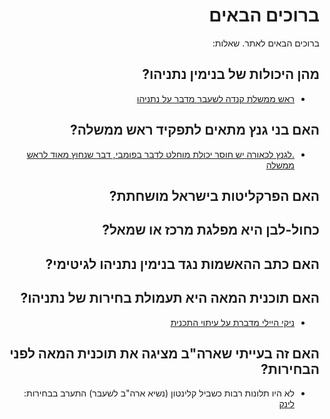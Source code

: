 <div dir="rtl" markdown="1">

# ברוכים הבאים

ברוכים הבאים לאתר.
שאלות:

## מהן היכולות של בנימין נתניהו?

* [ראש ממשלת קנדה לשעבר מדבר על נתניהו](https://twitter.com/Lidar_Yarin/status/1220808197730074626?s=20)

## האם בני גנץ מתאים לתפקיד ראש ממשלה?
    
* [.לגנץ לכאורה יש חוסר יכולת מוחלט לדבר בפומבי, דבר שנחוץ מאוד לראש ממשלה](https://twitter.com/nachi_z9/status/1221154666085539840?s=20)

## האם הפרקליטות בישראל מושחתת?

## כחול-לבן היא מפלגת מרכז או שמאל?

## האם כתב ההאשמות נגד בנימין נתניהו לגיטימי?

## האם תוכנית המאה היא תעמולת בחירות של נתניהו?
    
* [ניקי היילי מדברת על עיתוי התכנית](https://twitter.com/MiriBarbi/status/1221472092417396738?s=20)

## האם זה בעייתי שארה"ב מציגה את תוכנית המאה לפני הבחירות?
    
* לא היו תלונות רבות כשביל קלינטון (נשיא ארה"ב לשעבר) התערב בבחירות:
[לינק](https://twitter.com/mcl_bgn/status/1221483275086155776?s=20)

</div>
